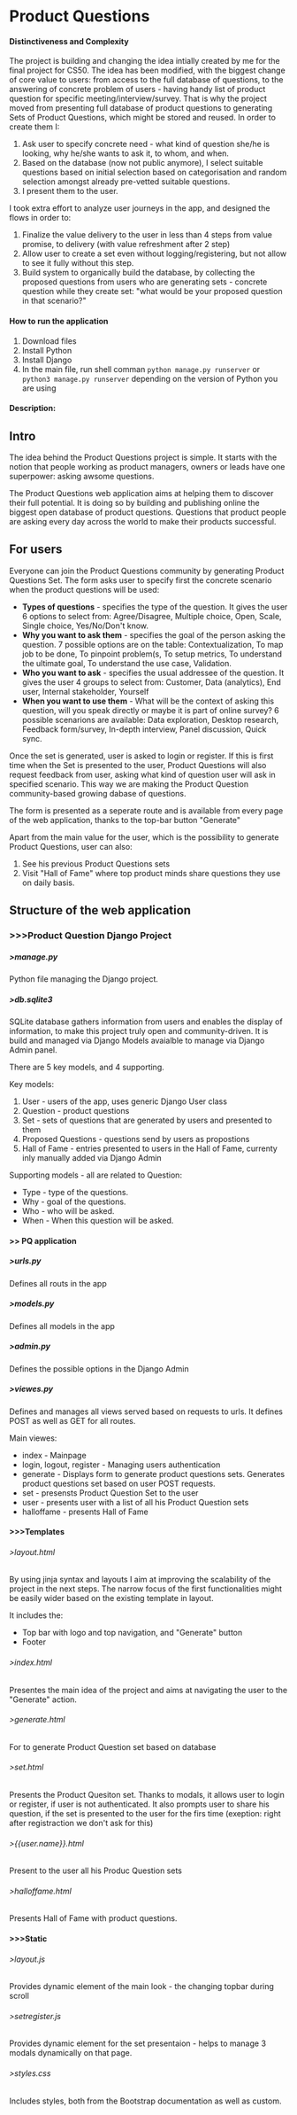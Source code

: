 # Product Questions

#### Distinctiveness and Complexity
The project is building and changing the idea intially created by me for the final project for CS50. The idea has been modified, with the biggest change of core value to users: from access to the full database of questions, to the answering of concrete problem of users - having handy list of product question for specific meeting/interview/survey. That is why the project moved from presenting full database of product questions to generating Sets of Product Questions, which might be stored and reused. In order to create them I:
1. Ask user to specify concrete need - what kind of question she/he is looking, why he/she wants to ask it, to whom, and when.
2. Based on the database (now not public anymore), I select suitable questions based on initial selection based on categorisation and random selection amongst already pre-vetted suitable questions. 
3. I present them to the user.

I took extra effort to analyze user journeys in the app, and designed the flows in order to:
1. Finalize the value delivery to the user in less than 4 steps from value promise, to delivery (with value refreshment after 2 step)
2. Allow user to create a set even without logging/registering, but not allow to see it fully without this step. 
3. Build system to organically build the database, by collecting the proposed questions from users who are generating sets - concrete question while they create set: "what would be your proposed question in that scenario?"




#### How to run the application 
1. Download files 
2. Install Python 
3. Install Django 
4. In the main file, run shell comman ```python manage.py runserver``` or ```python3 manage.py runserver``` depending on the version of Python you are using 

#### Description:

## Intro

The idea behind the Product Questions project is simple. It starts with the notion that people working as product managers, owners or leads have one superpower: asking awsome questions.

The Product Questions web application aims at helping them to discover their full potential. It is doing so by building and publishing online the biggest open database of product questions. Questions that product people are asking every day across the world to make their products successful.

## For users

Everyone can join the Product Questions community by generating Product Questions Set. The form asks user to specify first the concrete scenario when the product questions will be used:

- **Types of questions** - specifies the type of the question. It gives the user 6 options to select from: Agree/Disagree, Multiple choice, Open, Scale, Single choice, Yes/No/Don't know.
- **Why you want to ask them** - specifies the goal of the person asking the question. 7 possible options are on the table: Contextualization, To map job to be done, To pinpoint problem(s, To setup metrics, To understand the ultimate goal, To understand the use case, Validation. 
- **Who you want to ask** - specifies the usual addressee of the question. It gives the user 4 groups to select from:  Customer, Data (analytics), End user, Internal stakeholder, Yourself
- **When you want to use them** - What will be the context of asking this question, will you speak directly or maybe it is part of online survey? 6 possible scenarions are available: Data exploration, Desktop research, Feedback form/survey, In-depth interview, Panel discussion, Quick sync.

Once the set is generated, user is asked to login or register. If this is first time when the Set is presented to the user, Product Questions will also request feedback from user, asking what kind of question user will ask in specified scenario. This way we are making the Product Question community-based growing dabase of questions.

The form is presented as a seperate route and is available from every page of the web application, thanks to the top-bar button "Generate"

Apart from the main value for the user, which is the possibility to generate Product Questions, user can also: 

1. See his previous Product Questions sets
2. Visit "Hall of Fame" where top product minds share questions they use on daily basis. 


## Structure of the web application

### >>>Product Question Django Project

##### >manage.py
Python file managing the Django project. 

##### >db.sqlite3
SQLite database gathers information from users and enables the display of information, to make this project truly open and community-driven. It is build and managed via Django Models avaialble to manage via Django Admin panel. 

There are 5 key models, and 4 supporting. 

Key models:
1. User - users of the app, uses generic Django User class 
2. Question - product questions 
3. Set - sets of questions that are generated by users and presented to them 
4. Proposed Questions - questions send by users as propostions
5. Hall of Fame - entries presented to users in the Hall of Fame, currenty inly manually added via Django Admin

Supporting models - all are related to Question:
- Type - type of the questions.
- Why - goal of the questions. 
- Who - who will be asked.
- When - When this question will be asked.

#### >> PQ application 

##### >urls.py 
Defines all routs in the app 

##### >models.py 
Defines all models in the app 

##### >admin.py 
Defines the possible options in the Django Admin 

##### >viewes.py 
Defines and manages all views served based on requests to urls. It defines POST as well as GET for all routes.

Main viewes: 
- index - Mainpage 
- login, logout, register - Managing users authentication 
- generate - Displays form to generate product questions sets. Generates product questions set based on user POST requests. 
- set - presensts Product Question Set to the user 
- user - presents user with a list of all his Product Question sets
- halloffame - presents Hall of Fame 


#### >>>Templates

###### >layout.html
By using jinja syntax and layouts I aim at improving the scalability of the project in the next steps. The narrow focus of the first functionalities might be easily wider based on the existing template in layout.

It includes the:
- Top bar with logo and top navigation, and "Generate" button
- Footer

###### >index.html
Presentes the main idea of the project and aims at navigating the user to the "Generate" action. 

###### >generate.html
For to generate Product Question set based on database 

###### >set.html
Presents the Product Quesiton set. Thanks to modals, it allows user to login or register, if user is not authenticated. It also prompts user to share his question, if the set is presented to the user for the firs time (exeption: right after registraction we don't ask for this)

###### >{{user.name}}.html
Present to the user all his Produc Question sets 

###### >halloffame.html
Presents Hall of Fame with product questions.

#### >>>Static
###### >layout.js
Provides dynamic element of the main look - the changing topbar during scroll 

###### >setregister.js
Provides dynamic element for the set presentaion - helps to manage 3 modals dynamically on that page.

###### >styles.css
Includes styles, both from the Bootstrap documentation as well as custom.


